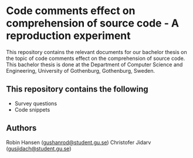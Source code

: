# Code comments effect on comprehension of source code - A reproduction experiment

This repository contains the relevant documents for our bachelor thesis on the topic of code comments effect on the comprehension of source code.
This bachelor thesis is done at the Department of Computer Science and Engineering, University of Gothenburg, Gothenburg, Sweden.

## This repository contains the following
* Survey questions
* Code snippets

## Authors
Robin Hansen (gushanrod@student.gu.se)
Christofer Jidarv (gusjidach@student.gu.se)